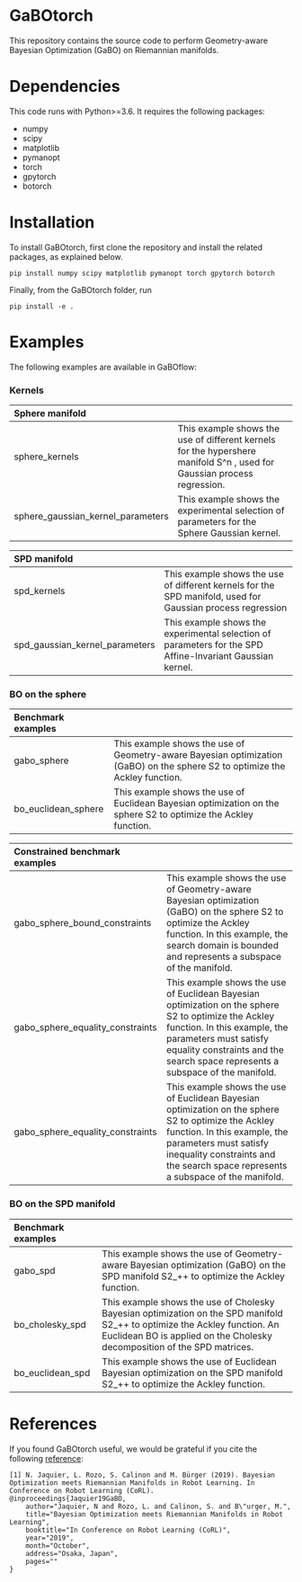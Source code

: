 # GaBOtorch
This repository contains the source code to perform Geometry-aware Bayesian Optimization (GaBO) on Riemannian manifolds.

# Dependencies
This code runs with Python>=3.6. It requires the following packages:
- numpy
- scipy
- matplotlib
- pymanopt
- torch
- gpytorch
- botorch

# Installation 
To install GaBOtorch, first clone the repository and install the related packages, as explained below.

```
pip install numpy scipy matplotlib pymanopt torch gpytorch botorch
```
Finally, from the GaBOtorch folder, run
```
pip install -e .
```


# Examples
The following examples are available in GaBOflow:
### Kernels
| Sphere manifold      |           | 
|:------------- |:-------------| 
| sphere_kernels      | This example shows the use of different kernels for the hypershere manifold S^n , used for Gaussian process regression. | 
| sphere_gaussian_kernel_parameters      | This example shows the experimental selection of parameters for the Sphere Gaussian kernel.      |

| SPD manifold       |           | 
|:------------- |:-------------| 
| spd_kernels      | This example shows the use of different kernels for the SPD manifold, used for Gaussian process regression | 
| spd_gaussian_kernel_parameters      | This example shows the experimental selection of parameters for the SPD Affine-Invariant Gaussian kernel.  |


### BO on the sphere
| Benchmark examples      |           | 
|:------------- |:-------------| 
| gabo_sphere      | This example shows the use of Geometry-aware Bayesian optimization (GaBO) on the sphere S2 to optimize the Ackley function. | 
| bo_euclidean_sphere      | This example shows the use of Euclidean Bayesian optimization on the sphere S2 to optimize the Ackley function.  |

| Constrained benchmark examples      |           | 
|:------------- |:-------------| 
| gabo_sphere_bound_constraints      | This example shows the use of Geometry-aware Bayesian optimization (GaBO) on the sphere S2 to optimize the Ackley function. In this example, the search domain is bounded and represents a subspace of the manifold. | 
| gabo_sphere_equality_constraints    | This example shows the use of Euclidean Bayesian optimization on the sphere S2 to optimize the Ackley function.  In this example, the parameters must satisfy equality constraints and the search space represents a subspace of the manifold. |
| gabo_sphere_equality_constraints    | This example shows the use of Euclidean Bayesian optimization on the sphere S2 to optimize the Ackley function.  In this example, the parameters must satisfy inequality constraints and the search space represents a subspace of the manifold. |

### BO on the SPD manifold
| Benchmark examples      |           | 
|:------------- |:-------------| 
| gabo_spd      | This example shows the use of Geometry-aware Bayesian optimization (GaBO) on the SPD manifold S2_++ to optimize the Ackley function. | 
| bo_cholesky_spd      | This example shows the use of Cholesky Bayesian optimization on the SPD manifold S2_++ to optimize the Ackley function. An Euclidean BO is applied on the Cholesky decomposition of the SPD matrices.  | 
| bo_euclidean_spd      | This example shows the use of Euclidean Bayesian optimization on the SPD manifold S2_++ to optimize the Ackley function. |

# References
If you found GaBOtorch useful, we would be grateful if you cite the following [reference](http://njaquier.ch/files/CoRL19_Jaquier_GaBO.pdf):
```
[1] N. Jaquier, L. Rozo, S. Calinon and M. Bürger (2019). Bayesian Optimization meets Riemannian Manifolds in Robot Learning. In Conference on Robot Learning (CoRL).
@inproceedings{Jaquier19GaBO,
	author="Jaquier, N and Rozo, L. and Calinon, S. and B\"urger, M.", 
	title="Bayesian Optimization meets Riemannian Manifolds in Robot Learning",
	booktitle="In Conference on Robot Learning (CoRL)",
	year="2019",
	month="October",
	address="Osaka, Japan",
	pages=""
}
```